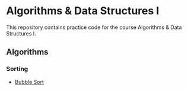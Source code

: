 # Algorithms & Data Structures I

This repository contains practice code for the course Algorithms & Data Structures I.

## Algorithms

### Sorting

- [Bubble Sort](src/algorithms/sorting/bubbleSort.js)
